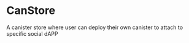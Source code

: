 # CanStore
A canister store where user can deploy their own canister to attach to specific social dAPP
